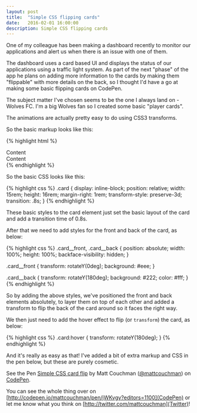```yaml
---
layout: post
title:  "Simple CSS flipping cards"
date:   2016-02-01 16:00:00
description: Simple CSS flipping cards
---
```


One of my colleague has been making a dashboard recently to monitor our applications and alert us when there is an issue with one of them.

The dashboard uses a card based UI and displays the status of our applications using a traffic light system. As part of the next "phase" of the app he plans on adding more information to the cards by making them "flippable" with more details on the back, so I thought I'd have a go at making some basic flipping cards on CodePen.

<!--excerpt-->

The subject matter I've chosen seems to be the one I always land on - Wolves FC. I'm a big Wolves fan so I created some basic "player cards".

The animations are actually pretty easy to do using CSS3 transforms.

So the basic markup looks like this:

{% highlight html %}
<div class="card">
    <div class="card__front">
        Content
    </div>
    <div class="card__back">
        Content
    </div>
</div>
{% endhighlight %}

So the basic CSS looks like this:

{% highlight css %}
.card {
	display: inline-block;
	position: relative;
	width: 15rem;
	height: 16rem;
	margin-right: 1rem;
	transform-style: preserve-3d;
	transition: .8s;
}
{% endhighlight %}

These basic styles to the card element just set the basic layout of the card and add a transition time of 0.8s.

After that we need to add styles for the front and back of the card, as below:

{% highlight css %}
.card__front, .card__back {
	position: absolute;
	width: 100%;
	height: 100%;
	backface-visibility: hidden;
}

.card__front {
	transform: rotateY(0deg);
	background: #eee;
}

.card__back {
	transform: rotateY(180deg);
	background: #222;
	color: #fff;
}
{% endhighlight %}

So by adding the above styles, we've positioned the front and back elements absolutely, to layer them on top of each other and added a transform to flip the back of the card around so it faces the right way.

We then just need to add the hover effect to flip (or `transform`) the card, as below:

{% highlight css %}
.card:hover {
	transform: rotateY(180deg);
}
{% endhighlight %}

And it's really as easy as that! I've added a bit of extra markup and CSS in the pen below, but these are purely cosmetic.

<p data-height="400" data-theme-id="0" data-slug-hash="jWKvgy" data-default-tab="result" data-user="mattcouchman" class='codepen'>See the Pen <a href='http://codepen.io/mattcouchman/pen/jWKvgy/'>Simple CSS card flip</a> by Matt Couchman (<a href='http://codepen.io/mattcouchman'>@mattcouchman</a>) on <a href='http://codepen.io'>CodePen</a>.</p>
<script async src="//assets.codepen.io/assets/embed/ei.js"></script>

You can see the whole thing over on [http://codepen.io/mattcouchman/pen/jWKvgy?editors=1100](CodePen) or let me know what you think on [http://twitter.com/mattcouchman](Twitter)!
